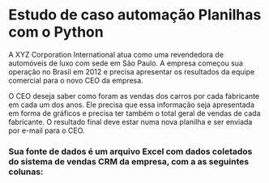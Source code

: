 # Estudo de caso automação Planilhas com o Python

<div>
        <p>A XYZ Corporation International atua como uma revendedora de automóveis de luxo com sede em São Paulo.
        A empresa começou sua operação no Brasil em 2012 e precisa apresentar os resultados da equipe comercial para o novo CEO da empresa. </p>
</div>

<div>
    <p> O CEO deseja saber como foram as vendas dos carros por cada fabricante em cada um dos anos. Ele precisa que essa informação seja apresentada em forma de gráficos e precisa ter também o total geral de vendas de cada fabricante. O resultado final deve estar numa nova planilha e ser enviada por e-mail para o CEO.</p>
</div>

<h3> Sua fonte de dados é um arquivo Excel com dados coletados do sistema de vendas CRM da empresa, com a as seguintes colunas:</h3>
